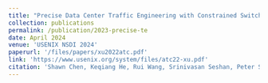 ```yaml
---
title: "Precise Data Center Traffic Engineering with Constrained Switch Resources"
collection: publications
permalink: /publication/2023-precise-te
date: April 2024
venue: 'USENIX NSDI 2024'
paperurl: '/files/papers/xu2022atc.pdf'
link: 'https://www.usenix.org/system/files/atc22-xu.pdf'
citation: 'Shawn Chen, Keqiang He, Rui Wang, Srinivasan Seshan, Peter Steenkiste'
---
```

